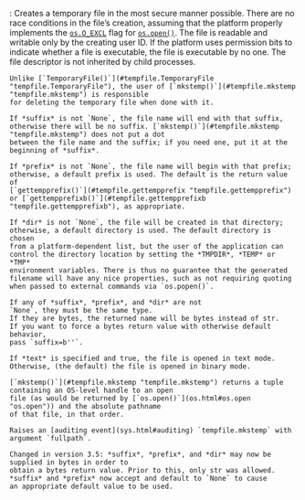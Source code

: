 :   Creates a temporary file in the most secure manner possible. There are
    no race conditions in the file’s creation, assuming that the platform
    properly implements the [`os.O_EXCL`](os.html#os.O_EXCL "os.O_EXCL") flag for [`os.open()`](os.html#os.open "os.open"). The
    file is readable and writable only by the creating user ID. If the
    platform uses permission bits to indicate whether a file is executable,
    the file is executable by no one. The file descriptor is not inherited
    by child processes.

    Unlike [`TemporaryFile()`](#tempfile.TemporaryFile "tempfile.TemporaryFile"), the user of [`mkstemp()`](#tempfile.mkstemp "tempfile.mkstemp") is responsible
    for deleting the temporary file when done with it.

    If *suffix* is not `None`, the file name will end with that suffix,
    otherwise there will be no suffix. [`mkstemp()`](#tempfile.mkstemp "tempfile.mkstemp") does not put a dot
    between the file name and the suffix; if you need one, put it at the
    beginning of *suffix*.

    If *prefix* is not `None`, the file name will begin with that prefix;
    otherwise, a default prefix is used. The default is the return value of
    [`gettempprefix()`](#tempfile.gettempprefix "tempfile.gettempprefix") or [`gettempprefixb()`](#tempfile.gettempprefixb "tempfile.gettempprefixb"), as appropriate.

    If *dir* is not `None`, the file will be created in that directory;
    otherwise, a default directory is used. The default directory is chosen
    from a platform-dependent list, but the user of the application can
    control the directory location by setting the *TMPDIR*, *TEMP* or *TMP*
    environment variables. There is thus no guarantee that the generated
    filename will have any nice properties, such as not requiring quoting
    when passed to external commands via `os.popen()`.

    If any of *suffix*, *prefix*, and *dir* are not
    `None`, they must be the same type.
    If they are bytes, the returned name will be bytes instead of str.
    If you want to force a bytes return value with otherwise default behavior,
    pass `suffix=b''`.

    If *text* is specified and true, the file is opened in text mode.
    Otherwise, (the default) the file is opened in binary mode.

    [`mkstemp()`](#tempfile.mkstemp "tempfile.mkstemp") returns a tuple containing an OS-level handle to an open
    file (as would be returned by [`os.open()`](os.html#os.open "os.open")) and the absolute pathname
    of that file, in that order.

    Raises an [auditing event](sys.html#auditing) `tempfile.mkstemp` with argument `fullpath`.

    Changed in version 3.5: *suffix*, *prefix*, and *dir* may now be supplied in bytes in order to
    obtain a bytes return value. Prior to this, only str was allowed.
    *suffix* and *prefix* now accept and default to `None` to cause
    an appropriate default value to be used.